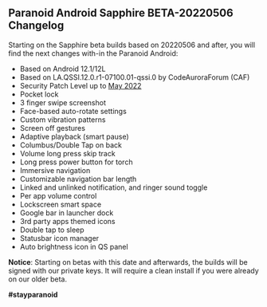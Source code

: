 ## Paranoid Android Sapphire BETA-20220506 Changelog

Starting on the Sapphire beta builds based on 20220506 and after, you will find the next changes with-in the Paranoid Android:

+  Based on Android 12.1/12L
+  Based on LA.QSSI.12.0.r1-07100.01-qssi.0 by CodeAuroraForum (CAF)
+  Security Patch Level up to [May 2022](https://source.android.com/security/bulletin/2021-05-01)
+  Pocket lock
+  3 finger swipe screenshot
+  Face-based auto-rotate settings
+  Custom vibration patterns
+  Screen off gestures
+  Adaptive playback (smart pause)
+  Columbus/Double Tap on back
+  Volume long press skip track
+  Long press power button for torch
+  Immersive navigation
+  Customizable navigation bar length
+  Linked and unlinked notification, and ringer sound toggle
+  Per app volume control
+  Lockscreen smart space
+  Google bar in launcher dock
+  3rd party apps themed icons
+  Double tap to sleep
+  Statusbar icon manager
+  Auto brightness icon in QS panel

**Notice**: Starting on betas with this date and afterwards, the builds will be signed with our private keys.
It will require a clean install if you were already on our older beta.

**#stayparanoid**
